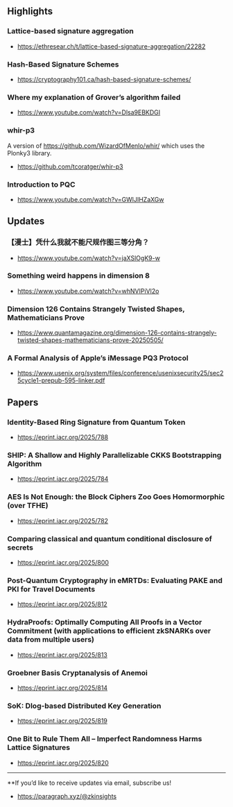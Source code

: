 ## Highlights
### Lattice-based signature aggregation
- <https://ethresear.ch/t/lattice-based-signature-aggregation/22282>
### Hash-Based Signature Schemes
- <https://cryptography101.ca/hash-based-signature-schemes/>
### Where my explanation of Grover’s algorithm failed
- <https://www.youtube.com/watch?v=Dlsa9EBKDGI>
### whir-p3
A version of https://github.com/WizardOfMenlo/whir/ which uses the Plonky3 library.
- <https://github.com/tcoratger/whir-p3>
### Introduction to PQC
- <https://www.youtube.com/watch?v=GWlJIHZaXGw>

## Updates
### 【漫士】凭什么我就不能尺规作图三等分角？
- <https://www.youtube.com/watch?v=jaXSlOgK9-w>
### Something weird happens in dimension 8
- <https://www.youtube.com/watch?v=whNVIPiVl2o>
### Dimension 126 Contains Strangely Twisted Shapes, Mathematicians Prove
- <https://www.quantamagazine.org/dimension-126-contains-strangely-twisted-shapes-mathematicians-prove-20250505/>
### A Formal Analysis of Apple’s iMessage PQ3 Protocol
- <https://www.usenix.org/system/files/conference/usenixsecurity25/sec25cycle1-prepub-595-linker.pdf>

## Papers
### Identity-Based Ring Signature from Quantum Token
- <https://eprint.iacr.org/2025/788>
### SHIP: A Shallow and Highly Parallelizable CKKS Bootstrapping Algorithm
- <https://eprint.iacr.org/2025/784>
### AES Is Not Enough: the Block Ciphers Zoo Goes Homormorphic (over TFHE)
- <https://eprint.iacr.org/2025/782>
### Comparing classical and quantum conditional disclosure of secrets
- <https://eprint.iacr.org/2025/800>
### Post-Quantum Cryptography in eMRTDs: Evaluating PAKE and PKI for Travel Documents
- <https://eprint.iacr.org/2025/812>
### HydraProofs: Optimally Computing All Proofs in a Vector Commitment (with applications to efficient zkSNARKs over data from multiple users)
- <https://eprint.iacr.org/2025/813>
### Groebner Basis Cryptanalysis of Anemoi
- <https://eprint.iacr.org/2025/814>
### SoK: Dlog-based Distributed Key Generation
- <https://eprint.iacr.org/2025/819>
### One Bit to Rule Them All – Imperfect Randomness Harms Lattice Signatures
- <https://eprint.iacr.org/2025/820>


---
**If you’d like to receive updates via email, subscribe us!

- <https://paragraph.xyz/@zkinsights>
